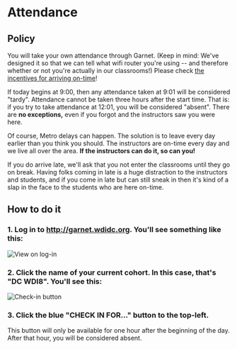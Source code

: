 # Attendance

## Policy

You will take your own attendance through Garnet. (Keep in mind: We've designed it so that we can tell what wifi router you're using -- and therefore whether or not you're actually in our classrooms!) Please check [the incentives for arriving on-time](incentives.md#attendance)!

If today begins at 9:00, then any attendance taken at 9:01 will be considered "tardy". Attendance cannot be taken three hours after the start time. That is: if you try to take attendance at 12:01, you will be considered "absent". There are **no exceptions,** even if you forgot and the instructors saw you were here.

Of course, Metro delays can happen. The solution is to leave every day earlier than you think you should. The instructors are on-time every day and we live all over the area. **If the instructors can do it, so can you!**

If you do arrive late, we'll ask that you not enter the classrooms until they go on break. Having folks coming in late is a huge distraction to the instructors and students, and if you come in late but can still sneak in then it's kind of a slap in the face to the students who are here on-time.

## How to do it

### 1. Log in to http://garnet.wdidc.org. You'll see something like this:

![View on log-in](http://i.imgur.com/zOuHGdS.png)

### 2. Click the name of your current cohort. In this case, that's "DC WDI8". You'll see this:

![Check-in button](http://imgur.com/6HFj8lq.png)

### 3. Click the blue "CHECK IN FOR..." button to the top-left.

This button will only be available for one hour after the beginning of the day. After that hour, you will be considered absent.
